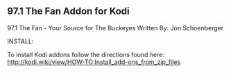 97.1 The Fan Addon for Kodi
-------------------------------------------

97.1 The Fan - Your Source for The Buckeyes
Written By: Jon Schoenberger

INSTALL:

To install Kodi addons follow the directions found here: http://kodi.wiki/view/HOW-TO:Install_add-ons_from_zip_files
